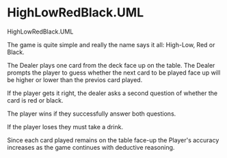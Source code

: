 HighLowRedBlack.UML
===================

HighLowRedBlack.UML

The game is quite simple and really the name says it all: High-Low, Red or Black.

The Dealer plays one card from the deck face up on the table. The Dealer prompts the player to guess whether the next card to be played face up will be higher or lower than the previos card played. 

If the player gets it right, the dealer asks a second question of whether the card is red or black. 

The player wins if they successfully answer both questions. 

If the player loses they must take a drink.

Since each card played remains on the table face-up the Player's accuracy increases as the game continues with deductive reasoning.
